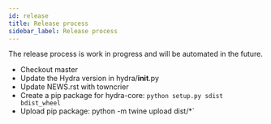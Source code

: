 ```yaml
---
id: release
title: Release process
sidebar_label: Release process
---
```


The release process is work in progress and will be automated in the future.

- Checkout master
- Update the Hydra version in hydra/__init__.py
- Update NEWS.rst with towncrier
- Create a pip package for hydra-core: `python setup.py sdist bdist_wheel`
- Upload pip package: python -m twine upload dist/*`
 